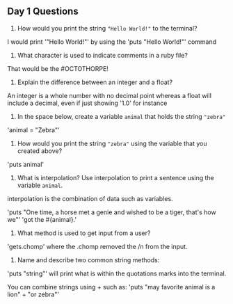 ## Day 1 Questions

1. How would you print the string `"Hello World!"` to the terminal?

I would print '"Hello World!"' by using the 'puts "Hello World!"' command

1. What character is used to indicate comments in a ruby file?

That would be the #OCTOTHORPE!

1. Explain the difference between an integer and a float?

An integer is a whole number with no decimal point whereas a float will include a decimal, even if just showing '1.0' for instance

1. In the space below, create a variable `animal` that holds the string `"zebra"`

'animal = "Zebra"'

1. How would you print the string `"zebra"` using the variable that you created above?

'puts animal'

1. What is interpolation? Use interpolation to print a sentence using the variable `animal`.

interpolation is the combination of data such as variables.

'puts "One time, a horse met a genie and wished to be a tiger, that's how we"'
'got the #{animal}.'

1. What method is used to get input from a user?

'gets.chomp' where the .chomp removed the /n from the input.

1. Name and describe two common string methods:

'puts "string"' will print what is within the quotations marks into the terminal.

You can combine strings using + such as: 'puts "may favorite animal is a lion" + "or zebra"'
